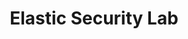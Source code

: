 ---
title: Elastic Security Lab
description: Elastic Security Labs empowers security teams across the globe with novel security intelligence research and free to use tools.
url: https://www.elastic.co/security-labs
image:
    # url: '/assets/images/cafe.png'
    # alt: 'Cafe'
tags: ['research', 'threat']
pubDate: 2023-12-21
draft: false
---